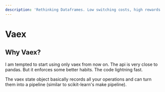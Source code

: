 ```yaml
---
description: 'Rethinking Dataframes. Low switching costs, high rewards.'
---
```


# Vaex

## Why Vaex?

I am tempted to start using only vaex from now on. The api is very close to pandas. But it enforces some better habits. The code lightning fast. 

The vaex state object basically records all your operations and can turn them into a pipeline \(similar to scikit-learn's make pipeline\). 

